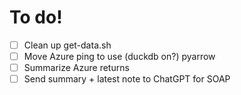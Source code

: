 # To do!

 - [ ] Clean up get-data.sh
 - [ ] Move Azure ping to use (duckdb on?) pyarrow
 - [ ] Summarize Azure returns
 - [ ] Send summary + latest note to ChatGPT for SOAP